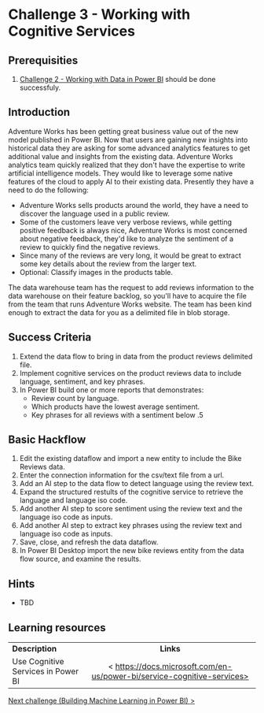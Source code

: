 # Challenge 3 - Working with Cognitive Services

## Prerequisities

1. [Challenge 2 - Working with Data in Power BI](./02-Dataflows.md) should be done successfuly.


## Introduction

Adventure Works has been getting great business value out of the new model published in Power BI.  Now that users are gaining new insights into historical data they are asking for some advanced analytics features to get additional value and insights from the existing data.  Adventure Works analytics team quickly realized that they don't have the expertise to write artificial intelligence models.  They would like to leverage some native features of the cloud to apply AI to their existing data.  Presently they have a need to do the following:
*   Adventure Works sells products around the world, they have a need to discover the language used in a public review.
*   Some of the customers leave very verbose reviews, while getting positive feedback is always nice, Adventure Works is most concerned about negative feedback, they'd like to analyze the sentiment of a review to quickly find the negative reviews.
*   Since many of the reviews are very long, it would be great to extract some key details about the review from the larger text.
*   Optional:  Classify images in the products table.

The data warehouse team has the request to add reviews information to the data warehouse on their feature backlog, so you'll have to acquire the file from the team that runs Adventure Works website.  The team has been kind enough to extract the data for you as a delimited file in blob storage.

## Success Criteria
1.  Extend the data flow to bring in data from the product reviews delimited file.
1.  Implement cognitive services on the product reviews data to include language, sentiment, and key phrases.
1.  In Power BI build one or more reports that demonstrates:
    *   Review count by language.
    *   Which products have the lowest average sentiment.
    * Key phrases for all reviews with a sentiment below .5

## Basic Hackflow
1. Edit the existing dataflow and import a new entity to include the Bike Reviews data.
1. Enter the connection information for the csv/text file from a url.
1. Add an AI step to the data flow to detect language using the review text.
1. Expand the structured restults of the cognitive service to retrieve the language and language iso code.
1. Add another AI step to score sentiment using the review text and the language iso code as inputs.
1. Add another AI step to extract key phrases using the review text and language iso code as inputs.
1. Save, close, and refresh the data dataflow.
1. In Power BI Desktop import the new bike reviews entity from the data flow source, and examine the results.

## Hints

*   TBD


## Learning resources

|                                            |                                                                                                                                                       |
| ------------------------------------------ | :---------------------------------------------------------------------------------------------------------------------------------------------------: |
| **Description**                            |                                                                       **Links**                                                                       |
| Use Cognitive Services in Power BI | < https://docs.microsoft.com/en-us/power-bi/service-cognitive-services> |


[Next challenge (Building Machine Learning in Power BI) >](./04-PowerBIAutoML.md)